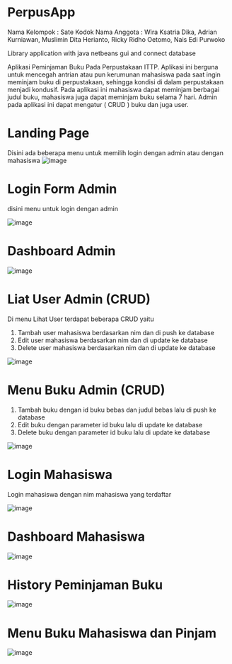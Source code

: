 # PerpusApp

Nama Kelompok : Sate Kodok
Nama Anggota  : Wira Ksatria Dika, Adrian Kurniawan, Muslimin Dita Herianto, Ricky Ridho Oetomo, Nais Edi Purwoko

Library application with java netbeans gui and connect database

Aplikasi Peminjaman Buku Pada Perpustakaan ITTP. Aplikasi ini berguna untuk mencegah antrian atau pun kerumunan mahasiswa pada saat ingin meminjam buku di perpustakaan, sehingga kondisi di dalam perpustakaan menjadi kondusif. Pada aplikasi ini mahasiswa dapat meminjam berbagai judul buku, mahasiswa juga dapat meminjam buku selama 7 hari. Admin pada aplikasi ini dapat mengatur ( CRUD ) buku dan juga user.

# Landing Page
Disini ada beberapa menu untuk memilih login dengan admin atau dengan mahasiswa
![image](https://user-images.githubusercontent.com/52086373/128633441-e1d7695e-3eab-4736-a7c5-d1492ca24e16.png)

# Login Form Admin
disini menu untuk login dengan admin

![image](https://user-images.githubusercontent.com/52086373/128633510-c9ba44b1-5528-4f76-85fa-6307e6ff2c22.png)

# Dashboard Admin

![image](https://user-images.githubusercontent.com/52086373/128633535-6876f185-182a-4fce-8e98-66bfc273b063.png)

# Liat User Admin (CRUD)
Di menu Lihat User terdapat beberapa CRUD yaitu
1. Tambah user mahasiswa berdasarkan nim dan di push ke database
2. Edit user mahasiswa berdasarkan nim dan di update ke database
3. Delete user mahasiswa berdasarkan nim dan di update ke database

![image](https://user-images.githubusercontent.com/52086373/128633550-2adc10a1-c744-4f36-ac63-c693ee7c753b.png)

# Menu Buku Admin (CRUD)
1. Tambah buku dengan id buku bebas dan judul bebas lalu di push ke database
2. Edit buku dengan parameter id buku lalu di update ke database
3. Delete buku dengan parameter id buku lalu di update ke database

![image](https://user-images.githubusercontent.com/52086373/128633582-3c2e0085-a65f-4587-9128-c165b90d14fc.png)

# Login Mahasiswa

Login mahasiswa dengan nim mahasiswa yang terdaftar

![image](https://user-images.githubusercontent.com/52086373/128633679-8909c4e3-dc17-46a9-82e3-d3edc207e30e.png)

# Dashboard Mahasiswa

![image](https://user-images.githubusercontent.com/52086373/128633697-9ac60f78-30e9-4b36-abdf-929848451835.png)

# History Peminjaman Buku

![image](https://user-images.githubusercontent.com/52086373/128633708-26e1b6be-8588-4789-896c-7721dae07304.png)

# Menu Buku Mahasiswa dan Pinjam 

![image](https://user-images.githubusercontent.com/52086373/128633716-c6797c59-5b3a-49da-8328-57ee9c4041c6.png)



